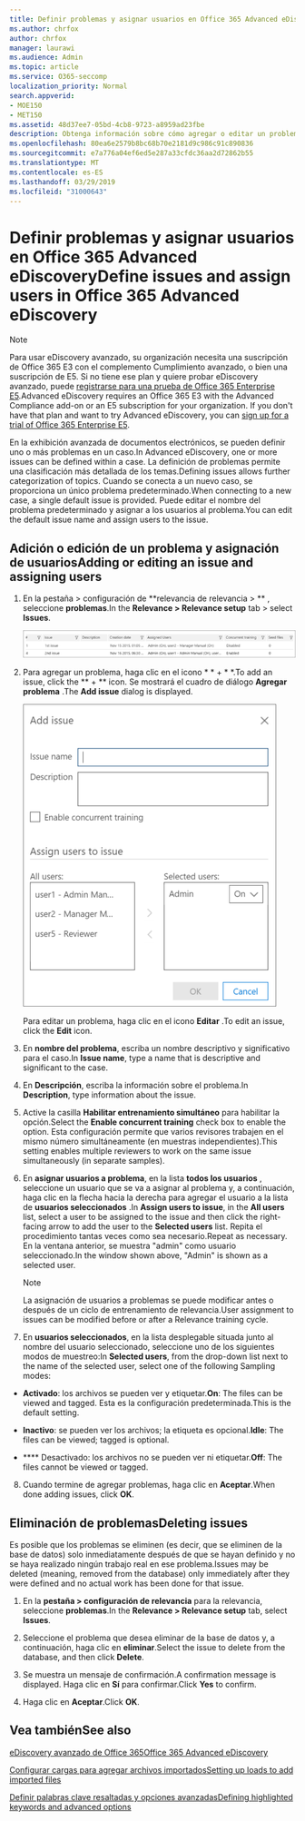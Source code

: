 ```yaml
---
title: Definir problemas y asignar usuarios en Office 365 Advanced eDiscovery
ms.author: chrfox
author: chrfox
manager: laurawi
ms.audience: Admin
ms.topic: article
ms.service: O365-seccomp
localization_priority: Normal
search.appverid:
- MOE150
- MET150
ms.assetid: 48d37ee7-05bd-4cb8-9723-a8959ad23fbe
description: Obtenga información sobre cómo agregar o editar un problema, incluida la asignación de usuarios a él, o cómo eliminar un problema para un caso de exhibición de documentos electrónicos en Office 365 Advanced eDiscovery.
ms.openlocfilehash: 80ea6e2579b8bc68b70e2181d9c986c91c890836
ms.sourcegitcommit: e7a776a04ef6ed5e287a33cfdc36aa2d72862b55
ms.translationtype: MT
ms.contentlocale: es-ES
ms.lasthandoff: 03/29/2019
ms.locfileid: "31000643"
---
```

# <a name="define-issues-and-assign-users-in-office-365-advanced-ediscovery"></a><span data-ttu-id="2156b-103">Definir problemas y asignar usuarios en Office 365 Advanced eDiscovery</span><span class="sxs-lookup"><span data-stu-id="2156b-103">Define issues and assign users in Office 365 Advanced eDiscovery</span></span>

> [!NOTE]
> <span data-ttu-id="2156b-p101">Para usar eDiscovery avanzado, su organización necesita una suscripción de Office 365 E3 con el complemento Cumplimiento avanzado, o bien una suscripción de E5. Si no tiene ese plan y quiere probar eDiscovery avanzado, puede [registrarse para una prueba de Office 365 Enterprise E5](https://go.microsoft.com/fwlink/p/?LinkID=698279).</span><span class="sxs-lookup"><span data-stu-id="2156b-p101">Advanced eDiscovery requires an Office 365 E3 with the Advanced Compliance add-on or an E5 subscription for your organization. If you don't have that plan and want to try Advanced eDiscovery, you can [sign up for a trial of Office 365 Enterprise E5](https://go.microsoft.com/fwlink/p/?LinkID=698279).</span></span> 
  
<span data-ttu-id="2156b-106">En la exhibición avanzada de documentos electrónicos, se pueden definir uno o más problemas en un caso.</span><span class="sxs-lookup"><span data-stu-id="2156b-106">In Advanced eDiscovery, one or more issues can be defined within a case.</span></span> <span data-ttu-id="2156b-107">La definición de problemas permite una clasificación más detallada de los temas.</span><span class="sxs-lookup"><span data-stu-id="2156b-107">Defining issues allows further categorization of topics.</span></span> <span data-ttu-id="2156b-108">Cuando se conecta a un nuevo caso, se proporciona un único problema predeterminado.</span><span class="sxs-lookup"><span data-stu-id="2156b-108">When connecting to a new case, a single default issue is provided.</span></span> <span data-ttu-id="2156b-109">Puede editar el nombre del problema predeterminado y asignar a los usuarios al problema.</span><span class="sxs-lookup"><span data-stu-id="2156b-109">You can edit the default issue name and assign users to the issue.</span></span> 
  
## <a name="adding-or-editing-an-issue-and-assigning-users"></a><span data-ttu-id="2156b-110">Adición o edición de un problema y asignación de usuarios</span><span class="sxs-lookup"><span data-stu-id="2156b-110">Adding or editing an issue and assigning users</span></span>

1. <span data-ttu-id="2156b-111">En la pestaña \> configuración de \*\*relevancia de relevancia \> \*\* , seleccione **problemas**.</span><span class="sxs-lookup"><span data-stu-id="2156b-111">In the **Relevance \> Relevance setup** tab \> select **Issues**.</span></span>
    
    ![Problemas de configuración de relevancia](media/dfd8f9ef-b167-4ed9-980e-00ae98a97169.png)
  
2. <span data-ttu-id="2156b-113">Para agregar un problema, haga clic en el icono \* \* + \* \*.</span><span class="sxs-lookup"><span data-stu-id="2156b-113">To add an issue, click the \*\* + \*\* icon.</span></span> <span data-ttu-id="2156b-114">Se mostrará el cuadro de diálogo **Agregar problema** .</span><span class="sxs-lookup"><span data-stu-id="2156b-114">The **Add issue** dialog is displayed.</span></span> 
    
    ![Problema al agregar la configuración de relevancia](media/c8e94982-139a-472a-b85d-282f2d742046.png)
  
    <span data-ttu-id="2156b-116">Para editar un problema, haga clic en el icono **Editar** .</span><span class="sxs-lookup"><span data-stu-id="2156b-116">To edit an issue, click the **Edit** icon.</span></span> 
    
3. <span data-ttu-id="2156b-117">En **nombre del problema**, escriba un nombre descriptivo y significativo para el caso.</span><span class="sxs-lookup"><span data-stu-id="2156b-117">In **Issue name**, type a name that is descriptive and significant to the case.</span></span> 
    
4. <span data-ttu-id="2156b-118">En **Descripción**, escriba la información sobre el problema.</span><span class="sxs-lookup"><span data-stu-id="2156b-118">In **Description**, type information about the issue.</span></span>
    
5. <span data-ttu-id="2156b-119">Active la casilla **Habilitar entrenamiento simultáneo** para habilitar la opción.</span><span class="sxs-lookup"><span data-stu-id="2156b-119">Select the **Enable concurrent training** check box to enable the option.</span></span> <span data-ttu-id="2156b-120">Esta configuración permite que varios revisores trabajen en el mismo número simultáneamente (en muestras independientes).</span><span class="sxs-lookup"><span data-stu-id="2156b-120">This setting enables multiple reviewers to work on the same issue simultaneously (in separate samples).</span></span> 
    
6. <span data-ttu-id="2156b-121">En **asignar usuarios a problema**, en la lista **todos los usuarios** , seleccione un usuario que se va a asignar al problema y, a continuación, haga clic en la flecha hacia la derecha para agregar el usuario a la lista de **usuarios seleccionados** .</span><span class="sxs-lookup"><span data-stu-id="2156b-121">In **Assign users to issue**, in the **All users** list, select a user to be assigned to the issue and then click the right-facing arrow to add the user to the **Selected users** list.</span></span> <span data-ttu-id="2156b-122">Repita el procedimiento tantas veces como sea necesario.</span><span class="sxs-lookup"><span data-stu-id="2156b-122">Repeat as necessary.</span></span> <span data-ttu-id="2156b-123">En la ventana anterior, se muestra "admin" como usuario seleccionado.</span><span class="sxs-lookup"><span data-stu-id="2156b-123">In the window shown above, "Admin" is shown as a selected user.</span></span> 
    
    > [!NOTE]
    > <span data-ttu-id="2156b-124">La asignación de usuarios a problemas se puede modificar antes o después de un ciclo de entrenamiento de relevancia.</span><span class="sxs-lookup"><span data-stu-id="2156b-124">User assignment to issues can be modified before or after a Relevance training cycle.</span></span> 
  
7. <span data-ttu-id="2156b-125">En **usuarios seleccionados**, en la lista desplegable situada junto al nombre del usuario seleccionado, seleccione uno de los siguientes modos de muestreo:</span><span class="sxs-lookup"><span data-stu-id="2156b-125">In **Selected users**, from the drop-down list next to the name of the selected user, select one of the following Sampling modes:</span></span> 
    
  - <span data-ttu-id="2156b-126">**Activado**: los archivos se pueden ver y etiquetar.</span><span class="sxs-lookup"><span data-stu-id="2156b-126">**On**: The files can be viewed and tagged.</span></span> <span data-ttu-id="2156b-127">Esta es la configuración predeterminada.</span><span class="sxs-lookup"><span data-stu-id="2156b-127">This is the default setting.</span></span>
    
  - <span data-ttu-id="2156b-128">**Inactivo**: se pueden ver los archivos; la etiqueta es opcional.</span><span class="sxs-lookup"><span data-stu-id="2156b-128">**Idle**: The files can be viewed; tagged is optional.</span></span>
    
  - <span data-ttu-id="2156b-129">\*\*\*\* Desactivado: los archivos no se pueden ver ni etiquetar.</span><span class="sxs-lookup"><span data-stu-id="2156b-129">**Off**: The files cannot be viewed or tagged.</span></span>
    
8. <span data-ttu-id="2156b-130">Cuando termine de agregar problemas, haga clic en **Aceptar**.</span><span class="sxs-lookup"><span data-stu-id="2156b-130">When done adding issues, click **OK**.</span></span>
    
## <a name="deleting-issues"></a><span data-ttu-id="2156b-131">Eliminación de problemas</span><span class="sxs-lookup"><span data-stu-id="2156b-131">Deleting issues</span></span>

<span data-ttu-id="2156b-132">Es posible que los problemas se eliminen (es decir, que se eliminen de la base de datos) solo inmediatamente después de que se hayan definido y no se haya realizado ningún trabajo real en ese problema.</span><span class="sxs-lookup"><span data-stu-id="2156b-132">Issues may be deleted (meaning, removed from the database) only immediately after they were defined and no actual work has been done for that issue.</span></span> 
  
1. <span data-ttu-id="2156b-133">En la **pestaña \> configuración de relevancia** para la relevancia, seleccione **problemas**.</span><span class="sxs-lookup"><span data-stu-id="2156b-133">In the **Relevance \> Relevance setup** tab, select **Issues**.</span></span>
    
2. <span data-ttu-id="2156b-134">Seleccione el problema que desea eliminar de la base de datos y, a continuación, haga clic en **eliminar**.</span><span class="sxs-lookup"><span data-stu-id="2156b-134">Select the issue to delete from the database, and then click **Delete**.</span></span>
    
3. <span data-ttu-id="2156b-135">Se muestra un mensaje de confirmación.</span><span class="sxs-lookup"><span data-stu-id="2156b-135">A confirmation message is displayed.</span></span> <span data-ttu-id="2156b-136">Haga clic en **Sí** para confirmar.</span><span class="sxs-lookup"><span data-stu-id="2156b-136">Click **Yes** to confirm.</span></span> 
    
4. <span data-ttu-id="2156b-137">Haga clic en **Aceptar**.</span><span class="sxs-lookup"><span data-stu-id="2156b-137">Click **OK**.</span></span>
    
## <a name="see-also"></a><span data-ttu-id="2156b-138">Vea también</span><span class="sxs-lookup"><span data-stu-id="2156b-138">See also</span></span>

[<span data-ttu-id="2156b-139">eDiscovery avanzado de Office 365</span><span class="sxs-lookup"><span data-stu-id="2156b-139">Office 365 Advanced eDiscovery</span></span>](office-365-advanced-ediscovery.md)
  
[<span data-ttu-id="2156b-140">Configurar cargas para agregar archivos importados</span><span class="sxs-lookup"><span data-stu-id="2156b-140">Setting up loads to add imported files</span></span>](set-up-loads-to-add-imported-files.md)
  
[<span data-ttu-id="2156b-141">Definir palabras clave resaltadas y opciones avanzadas</span><span class="sxs-lookup"><span data-stu-id="2156b-141">Defining highlighted keywords and advanced options</span></span>](define-highlighted-keywords-and-advanced-options.md)

